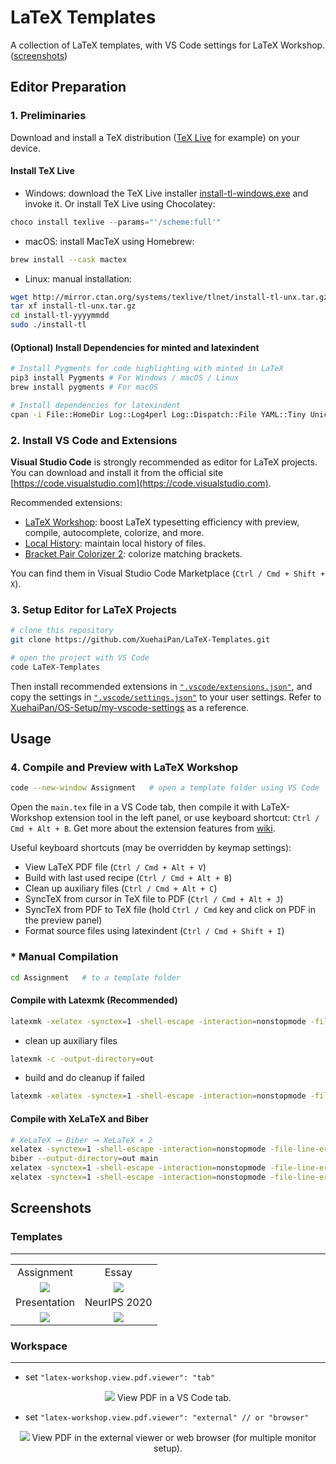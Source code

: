 # LaTeX Templates

A collection of LaTeX templates, with VS Code settings for LaTeX Workshop. ([screenshots](#screenshots))

## Editor Preparation

### 1. Preliminaries

Download and install a TeX distribution ([TeX Live](https://www.tug.org/texlive/) for example) on your device.

#### Install TeX Live

- Windows: download the TeX Live installer [install-tl-windows.exe](http://mirror.ctan.org/systems/texlive/tlnet/install-tl-windows.exe) and invoke it. Or install TeX Live using Chocolatey:

```powershell
choco install texlive --params="'/scheme:full'"
```

- macOS: install MacTeX using Homebrew:

```bash
brew install --cask mactex
```

- Linux: manual installation:

```bash
wget http://mirror.ctan.org/systems/texlive/tlnet/install-tl-unx.tar.gz
tar xf install-tl-unx.tar.gz
cd install-tl-yyyymmdd
sudo ./install-tl
```

#### (Optional) Install Dependencies for minted and latexindent

```bash
# Install Pygments for code highlighting with minted in LaTeX
pip3 install Pygments # For Windows / macOS / Linux
brew install pygments # For macOS

# Install dependencies for latexindent
cpan -i File::HomeDir Log::Log4perl Log::Dispatch::File YAML::Tiny Unicode::GCString
```

### 2. Install VS Code and Extensions

**Visual Studio Code** is strongly recommended as editor for LaTeX projects. You can download and install it from the official site [https://code.visualstudio.com](https://code.visualstudio.com).

Recommended extensions:

- [LaTeX Workshop](https://marketplace.visualstudio.com/items?itemName=James-Yu.latex-workshop): boost LaTeX typesetting efficiency with preview, compile, autocomplete, colorize, and more.
- [Local History](https://marketplace.visualstudio.com/items?itemName=xyz.local-history): maintain local history of files.
- [Bracket Pair Colorizer 2](https://marketplace.visualstudio.com/items?itemName=CoenraadS.bracket-pair-colorizer-2): colorize matching brackets.

You can find them in Visual Studio Code Marketplace (`Ctrl / Cmd + Shift + X`).

### 3. Setup Editor for LaTeX Projects

```bash
# clone this repository
git clone https://github.com/XuehaiPan/LaTeX-Templates.git

# open the project with VS Code
code LaTeX-Templates
```

Then install recommended extensions in [`".vscode/extensions.json"`](.vscode/extensions.json), and copy the settings in [`".vscode/settings.json"`](.vscode/settings.json) to your user settings. Refer to [XuehaiPan/OS-Setup/my-vscode-settings](https://github.com/XuehaiPan/OS-Setup/blob/master/my-vscode-settings/settings.json) as a reference.

## Usage

### 4. Compile and Preview with LaTeX Workshop

```bash
code --new-window Assignment   # open a template folder using VS Code
```

Open the `main.tex` file in a VS Code tab, then compile it with LaTeX-Workshop extension tool in the left panel, or use keyboard shortcut: `Ctrl / Cmd + Alt + B`. Get more about the extension features from [wiki](https://github.com/James-Yu/LaTeX-Workshop/wiki).

Useful keyboard shortcuts (may be overridden by keymap settings):

- View LaTeX PDF file (`Ctrl / Cmd + Alt + V`)
- Build with last used recipe (`Ctrl / Cmd + Alt + B`)
- Clean up auxiliary files (`Ctrl / Cmd + Alt + C`)
- SyncTeX from cursor in TeX file to PDF (`Ctrl / Cmd + Alt + J`)
- SyncTeX from PDF to TeX file (hold `Ctrl / Cmd` key and click on PDF in the preview panel)
- Format source files using latexindent (`Ctrl / Cmd + Shift + I`)

### * Manual Compilation

```bash
cd Assignment   # to a template folder
```

#### Compile with Latexmk (Recommended)

```bash
latexmk -xelatex -synctex=1 -shell-escape -interaction=nonstopmode -file-line-error -output-directory=out main
```

- clean up auxiliary files

```bash
latexmk -c -output-directory=out
```

- build and do cleanup if failed

```bash
latexmk -xelatex -synctex=1 -shell-escape -interaction=nonstopmode -file-line-error -output-directory=out main || latexmk -c -output-directory=out
```

#### Compile with XeLaTeX and Biber

```bash
# XeLaTeX ➞ Biber ➞ XeLaTeX × 2
xelatex -synctex=1 -shell-escape -interaction=nonstopmode -file-line-error -output-directory=out main
biber --output-directory=out main
xelatex -synctex=1 -shell-escape -interaction=nonstopmode -file-line-error -output-directory=out main
xelatex -synctex=1 -shell-escape -interaction=nonstopmode -file-line-error -output-directory=out main
```

## Screenshots

### Templates

---

<table>
  <tr>
    <td align="center">Assignment</td>
    <td align="center">Essay</td>
  </tr>
  <tr>
    <td align="center">
      <img src="https://user-images.githubusercontent.com/16078332/100871042-90b18500-34da-11eb-8ca4-9982e2df2a62.gif">
    </td>
    <td align="center">
      <img src="https://user-images.githubusercontent.com/16078332/100871056-9313df00-34da-11eb-849f-7958169efe39.gif">
    </td>
  </tr>
  <tr>
    <td align="center">Presentation</td>
    <td align="center">NeurIPS 2020</td>
  </tr>
  <tr>
    <td align="center">
      <img src="https://user-images.githubusercontent.com/16078332/100871065-95763900-34da-11eb-9d5a-1a1bb197478b.gif">
    </td>
    <td align="center">
      <img src="https://user-images.githubusercontent.com/16078332/100871069-96a76600-34da-11eb-87c8-63460d878e6b.gif">
    </td>
  </tr>
</table>

### Workspace

---

- set `"latex-workshop.view.pdf.viewer": "tab"`

<p align="center">
  <img src="https://user-images.githubusercontent.com/16078332/100730349-ea478000-3404-11eb-8e7c-31407980eefa.png">
  View PDF in a VS Code tab.
</p>

- set `"latex-workshop.view.pdf.viewer": "external" // or "browser"`

<p align="center">
  <img src="https://user-images.githubusercontent.com/16078332/100730404-f92e3280-3404-11eb-9f7b-72f2727905bf.png">
  View PDF in the external viewer or web browser (for multiple monitor setup).
</p>
